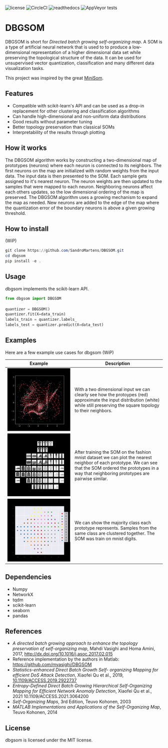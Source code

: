 ![license](https://img.shields.io/github/license/SandroMartens/DBGSOM)
![CircleCI](https://img.shields.io/circleci/build/github/SandroMartens/DBGSOM?label=CircleCI)
![readthedocs](https://img.shields.io/readthedocs/dbgsom)
![AppVeyor tests](https://img.shields.io/appveyor/tests/SandroMartens/DBGSOM?label=appveyor)

# DBGSOM

DBGSOM is short for _Directed batch growing self-organizing map_. A SOM is a type of artificial neural network that is used to to produce a low-dimensional  representation of a higher dimensional data set while preserving the topological structure of the data.  It can be used for unsupervised vector quantization, classification and many different data visualization tasks.

This project was inspired by the great [MiniSom](https://github.com/JustGlowing/minisom).

## Features

- Compatible with scikit-learn's API and can be used as a drop-in replacement for other clustering and classification algorithms
- Can handle high-dimensional and non-uniform data distributions
- Good results without parameter tuning
- Better topology preservation than classical SOMs
- Interpretability of the results through plotting

## How it works

The DBGSOM algorithm works by constructing a two-dimensional map of prototypes (neurons) where each neuron is connected to its neighbors. The first neurons on the map are initialized with random weights from the input data. The input data is then presented to the SOM. Each sample gets assigned to it's nearest neuron. The neuron weights are then updated to the samples that were mapped to each neuron. Neighboring neurons affect each others updates, so the low dimensional ordering of the map is preserved. The DBGSOM algorithm uses a growing mechanism to expand the map as needed. New neurons are added to the edge of the map where the quantization error of the boundary neurons is above a given growing threshold.

## How to install

(WiP)

```Powershell
git clone https://github.com/SandroMartens/DBGSOM.git
cd dbgsom
pip install -e .
```

## Usage

dbgsom implements the scikit-learn API.

```Python
from dbgsom import DBGSOM

quantizer = DBGSOM()
quantizer.fit(X=data_train)
labels_train = quantizer.labels_
labels_test = quantizer.predict(X=data_test)

```

## Examples

Here are a few example use cases for dbgsom (WiP)

|Example|Description|
|-|-|
|![example](examples/2d_example.png)| With a two dimensional input we can clearly see how the protoypes (red) approximate the input distribution (white) while still preserving the square topology to their neighbors.|
|![The fashion mnist dataset](examples/fashion_mnist.png) | After training the SOM on the fashion mnist dataset we can plot the nearest neighbor of each prototype. We can see that the SOM ordered the prototypes in a way that neighboring prototypes are pairwise similar. |
|![digits](examples/digits_classes.png) | We can show the majority class each prototype represents. Samples from the same class are clustered together. The SOM was train on mnist digits.|

## Dependencies

- Numpy
- NetworkX
- tqdm
- scikit-learn
- seaborn
- pandas

## References

- _A directed batch growing approach to enhance the topology preservation of self-organizing map_, Mahdi Vasighi and Homa Amini, 2017, <http://dx.doi.org/10.1016/j.asoc.2017.02.015>
- Reference implementation by the authors in Matlab: <https://github.com/mvasighi/DBGSOM>
- _Statistics-enhanced Direct Batch Growth Self- organizing Mapping for efficient DoS Attack Detection_, Xiaofei Qu et al., 2019, [10.1109/ACCESS.2019.2922737](https://ieeexplore.ieee.org/document/8736234)
- _Entropy-Defined Direct Batch Growing Hierarchical Self-Organizing Mapping for Efficient Network Anomaly Detection_, Xiaofei Qu et al., 2021 10.1109/ACCESS.2021.3064200
- _Self-Organizing Maps_, 3rd Edition, Teuvo Kohonen, 2003
- _MATLAB Implementations and Applications of the Self-Organizing Map_, Teuvo Kohonen, 2014

## License

dbgsom is licensed under the MIT license.
